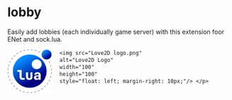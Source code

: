 # lobby
Easily add lobbies (each individually game server) with this extension foor ENet and sock.lua.


 <p> <img src="GradientLua Logo.png"
     alt="Gradient Lua Logo"
     width="100"
     height="100"
     style="float: left; margin-right: 10px;" /> 
 
     <img src="Love2D logo.png"
     alt="Love2D Logo"
     width="100"
     height="100"
     style="float: left; margin-right: 10px;"/> </p>
     


